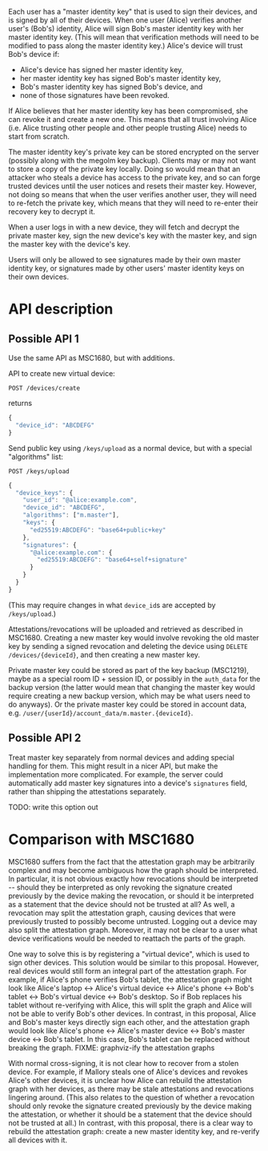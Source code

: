 Each user has a "master identity key" that is used to sign their devices, and
is signed by all of their devices.  When one user (Alice) verifies another
user's (Bob's) identity, Alice will sign Bob's master identity key with her
master identity key.  (This will mean that verification methods will need to be
modified to pass along the master identity key.)  Alice's device will trust
Bob's device if:

- Alice's device has signed her master identity key,
- her master identity key has signed Bob's master identity key,
- Bob's master identity key has signed Bob's device, and
- none of those signatures have been revoked.

If Alice believes that her master identity key has been compromised, she can
revoke it and create a new one.  This means that all trust involving Alice
(i.e. Alice trusting other people and other people trusting Alice) needs to
start from scratch.

The master identity key's private key can be stored encrypted on the server
(possibly along with the megolm key backup).  Clients may or may not want to
store a copy of the private key locally.  Doing so would mean that an attacker
who steals a device has access to the private key, and so can forge trusted
devices until the user notices and resets their master key.  However, not doing
so means that when the user verifies another user, they will need to re-fetch
the private key, which means that they will need to re-enter their recovery
key to decrypt it.

When a user logs in with a new device, they will fetch and decrypt the private
master key, sign the new device's key with the master key, and sign the master
key with the device's key.

Users will only be allowed to see signatures made by their own master identity
key, or signatures made by other users' master identity keys on their own
devices.

# API description

## Possible API 1

Use the same API as MSC1680, but with additions.

API to create new virtual device:

`POST /devices/create`

returns

``` javascript
{
  "device_id": "ABCDEFG"
}
```

Send public key using `/keys/upload` as a normal device, but with a special
"algorithms" list:

`POST /keys/upload`

``` javascript
{
  "device_keys": {
    "user_id": "@alice:example.com",
    "device_id": "ABCDEFG",
    "algorithms": ["m.master"],
    "keys": {
      "ed25519:ABCDEFG": "base64+public+key"
    },
    "signatures": {
      "@alice:example.com": {
        "ed25519:ABCDEFG": "base64+self+signature"
      }
    }
  }
}
```

(This may require changes in what `device_id`s are accepted by `/keys/upload`.)

Attestations/revocations will be uploaded and retrieved as described in
MSC1680.  Creating a new master key would involve revoking the old master key
by sending a signed revocation and deleting the device using `DELETE
/devices/{deviceId}`, and then creating a new master key.

Private master key could be stored as part of the key backup (MSC1219), maybe
as a special room ID + session ID, or possibly in the `auth_data` for the
backup version (the latter would mean that changing the master key would
require creating a new backup version, which may be what users need to do
anyways).  Or the private master key could be stored in account data,
e.g. `/user/{userId}/account_data/m.master.{deviceId}`.

## Possible API 2

Treat master key separately from normal devices and adding special handling for
them.  This might result in a nicer API, but make the implementation more
complicated.  For example, the server could automatically add master key
signatures into a device's `signatures` field, rather than shipping the
attestations separately.

TODO: write this option out

# Comparison with MSC1680

MSC1680 suffers from the fact that the attestation graph may be arbitrarily
complex and may become ambiguous how the graph should be interpreted.  In
particular, it is not obvious exactly how revocations should be interpreted --
should they be interpreted as only revoking the signature created previously by
the device making the revocation, or should it be interpreted as a statement
that the device should not be trusted at all?  As well, a revocation may split
the attestation graph, causing devices that were previously trusted to possibly
become untrusted.  Logging out a device may also split the attestation graph.
Moreover, it may not be clear to a user what device verifications would be
needed to reattach the parts of the graph.

One way to solve this is by registering a "virtual device", which is used to
sign other devices.  This solution would be similar to this proposal.  However,
real devices would still form an integral part of the attestation graph.  For
example, if Alice's phone verifies Bob's tablet, the attestation graph might
look like Alice's laptop <-> Alice's virtual device <-> Alice's phone <-> Bob's
tablet <-> Bob's virtual device <-> Bob's desktop.  So if Bob replaces his
tablet without re-verifying with Alice, this will split the graph and Alice
will not be able to verify Bob's other devices.  In contrast, in this proposal,
Alice and Bob's master keys directly sign each other, and the attestation graph
would look like Alice's phone <-> Alice's master device <-> Bob's master device
<-> Bob's tablet.  In this case, Bob's tablet can be replaced without breaking
the graph.  FIXME: graphviz-ify the attestation graphs

With normal cross-signing, it is not clear how to recover from a stolen device.
For example, if Mallory steals one of Alice's devices and revokes Alice's other
devices, it is unclear how Alice can rebuild the attestation graph with her
devices, as there may be stale attestations and revocations lingering around.
(This also relates to the question of whether a revocation should only revoke
the signature created previously by the device making the attestation, or
whether it should be a statement that the device should not be trusted at all.)
In contrast, with this proposal, there is a clear way to rebuild the
attestation graph: create a new master identity key, and re-verify all devices
with it.

